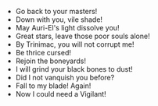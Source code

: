 - Go back to your masters!
- Down with you, vile shade!
- May Auri-El's light dissolve you!
- Great stars, leave those poor souls alone!
- By Trinimac, you will not corrupt me!
- Be thrice cursed!
- Rejoin the boneyards!
- I will grind your black bones to dust!
- Did I not vanquish you before?
- Fall to my blade! Again!
- Now I could need a Vigilant!
